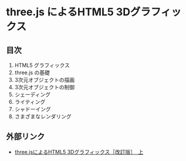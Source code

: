 # three.js によるHTML5 3Dグラフィックス

## 目次
1. HTML5 グラフィックス
2. three.js の基礎
3. 3次元オブジェクトの描画
4. 3次元オブジェクトの制御
5. シェーディング
6. ライティング
7. シャドーイング
8. さまざまなレンダリング

## 外部リンク
- [three.jsによるHTML5 3Dグラフィックス［改訂版］　上](http://www.cutt.co.jp/book/978-4-87783-323-7.html)
